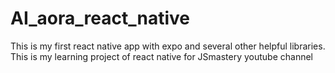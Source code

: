 # AI_aora_react_native
This is my first react native app with expo and several other helpful libraries.  This is my learning project of react native for JSmastery youtube channel

